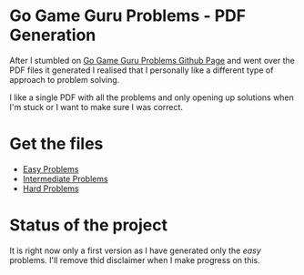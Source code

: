 Go Game Guru Problems - PDF Generation
=======================================

After I stumbled on [Go Game Guru Problems Github Page](https://github.com/gogameguru/go-problems) and went over the PDF
files it generated I realised that I personally like a different type of approach to problem solving.

I like a single PDF with all the problems and only opening up solutions when I'm stuck or I want to make sure I was correct.

Get the files
=====================

* [Easy Problems](https://github.com/toomasr/ggg-problems-latex/raw/master/releases/easy-problems.pdf)
* [Intermediate Problems](https://github.com/toomasr/ggg-problems-latex/raw/master/releases/intermediate-problems.pdf)
* [Hard Problems](https://github.com/toomasr/ggg-problems-latex/raw/master/releases/hard-problems.pdf)

Status of the project
=====================

It is right now only a first version as I have generated only the *easy* problems. I'll remove thid disclaimer when I make
progress on this.
